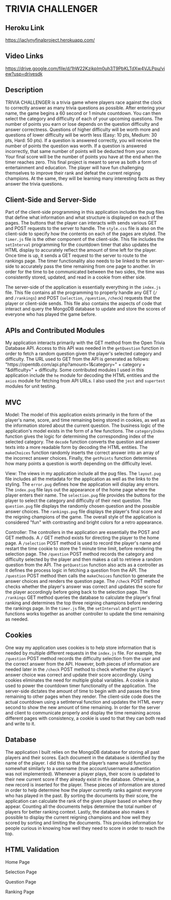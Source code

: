# TRIVIA CHALLENGER

## Heroku Link
https://jaclynyfinalproject.herokuapp.com/ 
## Video Links
https://drive.google.com/file/d/1hW22KzjkpIm0uh3T9PbKLTdXw4VJLPpu/view?usp=drivesdk 
## Description
TRIVIA CHALLENGER is a trivia game where players race against the clock to correctly answer as many trivia questions as possible. After entering your name, the game begins a 60 second or 1 minute countdown. You can then select the category and difficulty of each of your upcoming questions. The number of points you earn or lose depends on the question difficulty and answer correctness. Questions of higher difficulty will be worth more and questions of lower difficulty will be worth less (Easy: 10 pts, Medium: 30 pts, Hard: 50 pts). If a question is answered correctly, you will receive the number of points the question was worth. If a question is answered incorrectly, that same number of points will be deducted from your score. Your final score will be the number of points you have at the end when the timer reaches zero. This final project is meant to serve as both a form of entertainment and education. The player will have fun challenging themselves to improve their rank and defeat the current reigning champions. At the same, they will be learning many interesting facts as they answer the trivia questions.  
## Client-Side and Server-Side
Part of the client-side programming in this application includes the pug files that define what information and what structure is displayed on each of the pages. The buttons that the player can interacts with sends various GET and POST requests to the server to handle. The `style.css` file is also on the client-side to specify how the contents on each of the pages are styled. The `timer.js` file is the other component of the client-side. This file includes the `setInterval` programming for the countdown timer that also updates the HTML display to accurately reflect the amount of time left for the player. Once time is up, it sends a GET request to the server to route to the rankings page. The timer functionality also needs to be linked to the server-side to accurately pass the time remaining from one page to another. In order for the time to be communicated between the two sides, the time was consistently stored, updated, and read in a cookie from either side. 

The server-side of the application is essentially everything in the `index.js` file. This file contains all the programming to properly handle any GET (`/` and `/rankings`) and POST (`selection`, `/question`, `/check`) requests that the player or client-side sends. This file also contains the aspects of code that interact and query the MongoDB database to update and store the scores of everyone who has played the game before.
## APIs and Contributed Modules
My application interacts primarily with the GET method from the Open Trivia Database API. Access to this API was needed in the `getQuestion` function in order to fetch a random question given the player's selected category and difficulty. The URL used to GET from the API is generated as follows: "h<span>ttps://opentdb.com/api.php?amount=1&category=" + category + "&difficulty=" + difficulty. Some contributed modules I used in this application include the `he` module for decoding the HTML entities and the `axios` module for fetching from API URLs. I also used the `jest` and `supertest` modules for unit testing.
## MVC
Model: The model of this application exists primarily in the form of the player's name, score, and time remaining being stored in cookies, as well as the information stored about the current question. The business logic of the application's model exists in the form of a few functions. The `categoryIndex` function gives the logic for determining the corresponding index of the selected category. The `decode` function converts the question and answer texts into a more readable form by decoding the HTML entities. The `makeChoices` function randomly inserts the correct answer into an array of the incorrect answer choices. Finally, the `getPoints` function determines how many points a question is worth depending on the difficulty level. 

View: The views in my application include all the pug files. The `layout.pug` file includes all the metadata for the application as well as the links to the styling. The `error.pug` defines how the application will display any errors. The `index.pug` file lays out the appearance of the home page where the player enters their name. The `selection.pug` file provides the buttons for the player to select the category and difficulty of their next question. The `question.pug` file displays the randomly chosen question and the possible answer choices. The `rankings.pug` file displays the player's final score and the reigning champions of the game. The overall style of the application is considered "fun" with contrasting and bright colors for a retro appearance. 

Controller: The controllers in the application are essentially the POST and GET methods. A `/` GET method exists for directing the player to the home page. A `/selection` POST method is used to record the player's name and restart the time cookie to store the 1 minute time limit, before rendering the selection page. The `/question` POST method records the category and difficulty selected by the player and then makes a call to retrieve a random question from the API. The `getQuestion` function also acts as a controller as it defines the process logic in fetching a question from the API. The `/question` POST method then calls the `makeChoices` function to generate the answer choices and renders the question page. The `/check` POST method checks whether the player's answer was correct and updates the score for the player accordingly before going back to the selection page. The `/rankings` GET method queries the database to calculate the player's final ranking and determines the top three reigning champions before rendering the rankings page. In the `timer.js` file, the `setInterval` and `getTime` functions works together as another controller to update the time remaining as needed. 
## Cookies
One way my application uses cookies is to help store information that is needed by multiple different requests in the `index.js` file. For example, the `/question` POST method records the difficulty selection from the user and the correct answer from the API. However, both pieces of information are needed later in the `/check` POST method to check whether the player's answer choice was correct and update their score accordingly. Using cookies eliminates the need for multiple global variables. A cookie is also used to power the countdown timer functionality of the application. The server-side dictates the amount of time to begin with and passes the time remaining to other pages when they render. The client-side code does the actual countdown using a setInterval function and updates the HTML every second to show the new amount of time remaining. In order for the server and client to communicate properly and display the time remaining across different pages with consistency, a cookie is used to that they can both read and write to it. 
## Database
The application I built relies on the MongoDB database for storing all past players and their scores. Each document in the database is identified by the name of the player. I did this so that the player’s name would function somewhat similarly to a username (true account/username authentication was not implemented). Whenever a player plays, their score is updated to their new current score if they already exist in the database. Otherwise, a new record is inserted for the player. These pieces of information are stored in order to help determine how the player currently ranks against everyone who has played in the past. By sorting the documents by their score, the application can calculate the rank of the given player based on where they appear. Counting all the documents helps determine the total number of players for better ranking context. Lastly, the database also makes it possible to display the current reigning champions and how well they scored by sorting and limiting the documents. This provides information for people curious in knowing how well they need to score in order to reach the top.
## HTML Validation
Home Page

Selection Page

Question Page

Ranking Page
